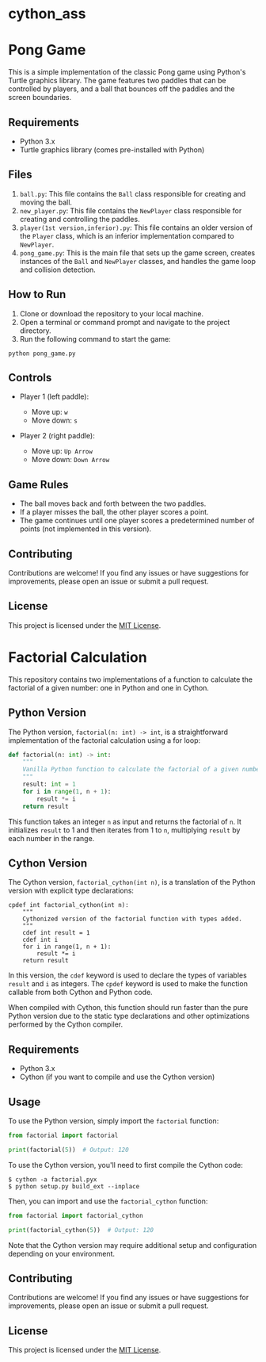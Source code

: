 # cython_ass
# Pong Game

This is a simple implementation of the classic Pong game using Python's Turtle graphics library. The game features two paddles that can be controlled by players, and a ball that bounces off the paddles and the screen boundaries.

## Requirements

- Python 3.x
- Turtle graphics library (comes pre-installed with Python)

## Files

1. `ball.py`: This file contains the `Ball` class responsible for creating and moving the ball.
2. `new_player.py`: This file contains the `NewPlayer` class responsible for creating and controlling the paddles.
3. `player(1st version,inferior).py`: This file contains an older version of the `Player` class, which is an inferior implementation compared to `NewPlayer`.
4. `pong_game.py`: This is the main file that sets up the game screen, creates instances of the `Ball` and `NewPlayer` classes, and handles the game loop and collision detection.

## How to Run

1. Clone or download the repository to your local machine.
2. Open a terminal or command prompt and navigate to the project directory.
3. Run the following command to start the game:

```
python pong_game.py
```

## Controls

- Player 1 (left paddle):
  - Move up: `w`
  - Move down: `s`

- Player 2 (right paddle):
  - Move up: `Up Arrow`
  - Move down: `Down Arrow`

## Game Rules

- The ball moves back and forth between the two paddles.
- If a player misses the ball, the other player scores a point.
- The game continues until one player scores a predetermined number of points (not implemented in this version).

## Contributing

Contributions are welcome! If you find any issues or have suggestions for improvements, please open an issue or submit a pull request.

## License

This project is licensed under the [MIT License](LICENSE).

# Factorial Calculation

This repository contains two implementations of a function to calculate the factorial of a given number: one in Python and one in Cython.

## Python Version

The Python version, `factorial(n: int) -> int`, is a straightforward implementation of the factorial calculation using a for loop:

```python
def factorial(n: int) -> int:
    """
    Vanilla Python function to calculate the factorial of a given number.
    """
    result: int = 1
    for i in range(1, n + 1):
        result *= i
    return result
```

This function takes an integer `n` as input and returns the factorial of `n`. It initializes `result` to 1 and then iterates from 1 to `n`, multiplying `result` by each number in the range.

## Cython Version

The Cython version, `factorial_cython(int n)`, is a translation of the Python version with explicit type declarations:

```cython
cpdef int factorial_cython(int n):
    """
    Cythonized version of the factorial function with types added.
    """
    cdef int result = 1
    cdef int i
    for i in range(1, n + 1):
        result *= i
    return result
```

In this version, the `cdef` keyword is used to declare the types of variables `result` and `i` as integers. The `cpdef` keyword is used to make the function callable from both Cython and Python code.

When compiled with Cython, this function should run faster than the pure Python version due to the static type declarations and other optimizations performed by the Cython compiler.

## Requirements

- Python 3.x
- Cython (if you want to compile and use the Cython version)

## Usage

To use the Python version, simply import the `factorial` function:

```python
from factorial import factorial

print(factorial(5))  # Output: 120
```

To use the Cython version, you'll need to first compile the Cython code:

```
$ cython -a factorial.pyx
$ python setup.py build_ext --inplace
```

Then, you can import and use the `factorial_cython` function:

```python
from factorial import factorial_cython

print(factorial_cython(5))  # Output: 120
```

Note that the Cython version may require additional setup and configuration depending on your environment.

## Contributing

Contributions are welcome! If you find any issues or have suggestions for improvements, please open an issue or submit a pull request.

## License

This project is licensed under the [MIT License](LICENSE).
